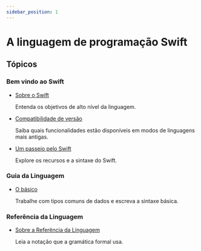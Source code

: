 ```yaml
---
sidebar_position: 1
---
```


# A linguagem de programação Swift

## Tópicos

### Bem vindo ao Swift

- [Sobre o Swift](bem-vindo-ao-swift/sobre-o-swift.md)

    Entenda os objetivos de alto nível da linguagem.

- [Compatibilidade de versão](bem-vindo-ao-swift/compatibilidade-de-versao.md)

    Saiba quais funcionalidades estão disponíveis em modos de linguagens mais antigas.

- [Um passeio pelo Swift](bem-vindo-ao-swift/um-passeio-pelo-swift.md)

    Explore os recursos e a sintaxe do Swift.

### Guia da Linguagem

- [O básico](guia-da-linguagem/o-basico.md)

    Trabalhe com tipos comuns de dados e escreva a sintaxe básica.

### Referência da Linguagem

- [Sobre a Referência da Linguagem](referencia-da-linguagem/sobre-a-referencia-da-linguagem.md)

    Leia a notação que a gramática formal usa.
